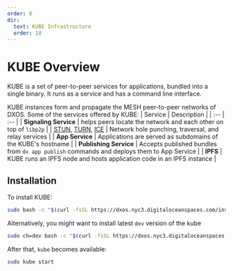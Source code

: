 ```yaml
---
order: 0
dir:
  text: KUBE Infrastructure
  order: 18
---
```


# KUBE Overview

KUBE is a set of peer-to-peer services for applications, bundled into a single binary. It runs as a service and has a command line interface.

KUBE instances form and propagate the MESH peer-to-peer networks of DXOS. Some of the services offered by KUBE:
| Service | Description |
| :-- | :-- |
| **Signaling Service** | helps peers locate the network and each other on top of `libp2p` |
| [STUN](https://en.wikipedia.org/wiki/STUN), [TURN](https://en.wikipedia.org/wiki/Traversal_Using_Relays_around_NAT), [ICE](https://en.wikipedia.org/wiki/Interactive_Connectivity_Establishment) | Network hole punching, traversal, and relay services |
| **App Service** | Applications are served as subdomains of the KUBE's hostname |
| **Publishing Service** | Accepts published bundles from `dx app publish` commands and deploys them to App Service |
| **IPFS** | KUBE runs an IPFS node and hosts application code in an IPFS instance |

## Installation

To install KUBE:

```bash
sudo bash -c "$(curl -fsSL https://dxos.nyc3.digitaloceanspaces.com/install.sh)"
```

Alternatively, you might want to install latest `dev` version of the kube

```bash
sudo ch=dev bash -c "$(curl -fsSL https://dxos.nyc3.digitaloceanspaces.com/install.sh)"
```

After that, `kube` becomes available:

```bash
sudo kube start
```
